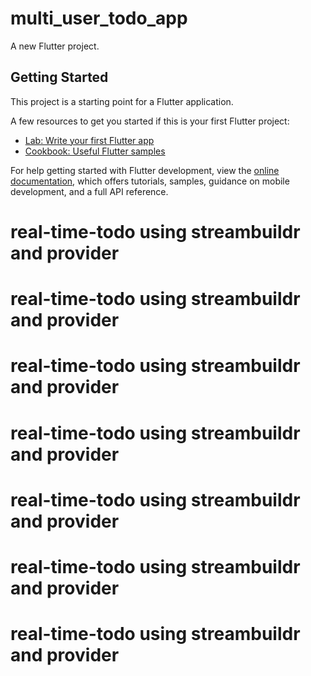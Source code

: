 # multi_user_todo_app

A new Flutter project.

## Getting Started

This project is a starting point for a Flutter application.

A few resources to get you started if this is your first Flutter project:

- [Lab: Write your first Flutter app](https://docs.flutter.dev/get-started/codelab)
- [Cookbook: Useful Flutter samples](https://docs.flutter.dev/cookbook)

For help getting started with Flutter development, view the
[online documentation](https://docs.flutter.dev/), which offers tutorials,
samples, guidance on mobile development, and a full API reference.
# real-time-todo using streambuildr and provider
# real-time-todo using streambuildr and provider
# real-time-todo using streambuildr and provider
# real-time-todo using streambuildr and provider
# real-time-todo using streambuildr and provider
# real-time-todo using streambuildr and provider
# real-time-todo using streambuildr and provider
